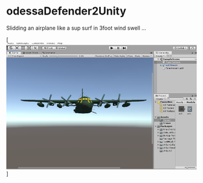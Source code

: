 # odessaDefender2Unity

Slidding an airplane like a sup surf in 3foot wind swell ...

[![Falklands are British, que no se resistieran, por que sino los mataban ... ](https://raw.githubusercontent.com/rgarro/odessaDefender2Unity/main/ac130.png)]

